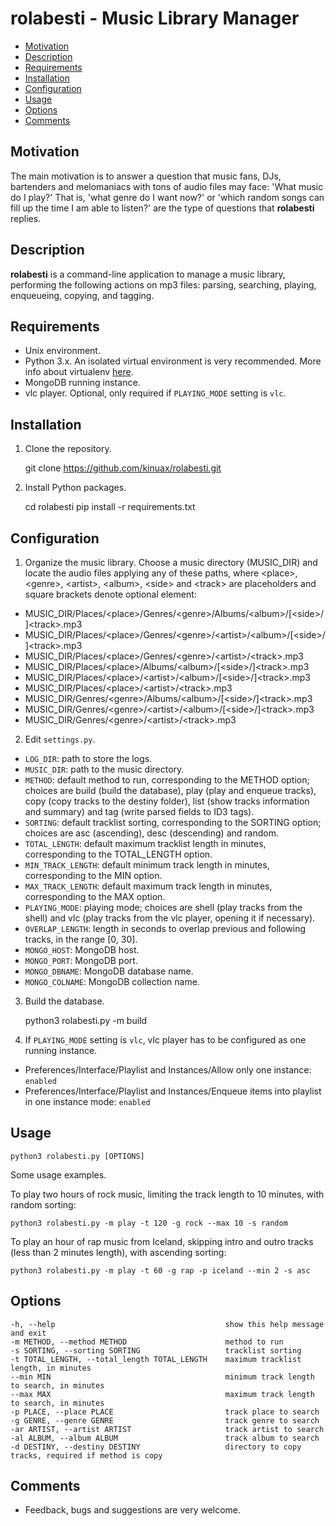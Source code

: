 rolabesti - Music Library Manager
=================================

- [Motivation](#motivation)
- [Description](#description)
- [Requirements](#requirements)
- [Installation](#installation)
- [Configuration](#configuration)
- [Usage](#usage)
- [Options](#options)
- [Comments](#comments)

Motivation
----------

The main motivation is to answer a question that music fans, DJs, bartenders and melomaniacs with tons of audio files may face: 'What music do I play?' That is, 'what genre do I want now?' or 'which random songs can fill up the time I am able to listen?' are the type of questions that **rolabesti** replies.

Description
----------

**rolabesti** is a command-line application to manage a music library, performing the following actions on mp3 files: parsing, searching, playing, enqueueing, copying, and tagging.

Requirements
------------

- Unix environment.
- Python 3.x. An isolated virtual environment is very recommended. More info about virtualenv [here](https://github.com/pypa/virtualenv).
- MongoDB running instance.
- vlc player. Optional, only required if `PLAYING_MODE` setting is `vlc`.

Installation
------------

1) Clone the repository.

    git clone https://github.com/kinuax/rolabesti.git

2) Install Python packages.

    cd rolabesti
    pip install -r requirements.txt

Configuration
-------------

1) Organize the music library. Choose a music directory (MUSIC_DIR) and locate the audio files applying any of these paths, where \<place\>, \<genre\>, \<artist\>, \<album\>, \<side\> and \<track\> are placeholders and square brackets denote optional element:

- MUSIC_DIR/Places/\<place\>/Genres/\<genre\>/Albums/\<album\>/[\<side\>/]\<track\>.mp3
- MUSIC_DIR/Places/\<place\>/Genres/\<genre\>/\<artist>/\<album\>/[\<side\>/]\<track\>.mp3
- MUSIC_DIR/Places/\<place\>/Genres/\<genre\>/\<artist>/\<track\>.mp3
- MUSIC_DIR/Places/\<place\>/Albums/\<album\>/[\<side\>/]\<track\>.mp3
- MUSIC_DIR/Places/\<place\>/\<artist>/\<album\>/[\<side\>/]\<track\>.mp3
- MUSIC_DIR/Places/\<place\>/\<artist>/\<track\>.mp3
- MUSIC_DIR/Genres/\<genre\>/Albums/\<album\>/[\<side\>/]\<track\>.mp3
- MUSIC_DIR/Genres/\<genre\>/\<artist>/\<album\>/[\<side\>/]\<track\>.mp3
- MUSIC_DIR/Genres/\<genre\>/\<artist>/\<track\>.mp3

2) Edit `settings.py`.

- `LOG_DIR`: path to store the logs.
- `MUSIC_DIR`: path to the music directory.
- `METHOD`: default method to run, corresponding to the METHOD option; choices are build (build the database), play (play and enqueue tracks), copy (copy tracks to the destiny folder), list (show tracks information and summary) and tag (write parsed fields to ID3 tags).
- `SORTING`: default tracklist sorting, corresponding to the SORTING option; choices are asc (ascending), desc (descending) and random.
- `TOTAL_LENGTH`: default maximum tracklist length in minutes, corresponding to the TOTAL_LENGTH option.
- `MIN_TRACK_LENGTH`: default minimum track length in minutes, corresponding to the MIN option.
- `MAX_TRACK_LENGTH`: default maximum track length in minutes, corresponding to the MAX option.
- `PLAYING_MODE`: playing mode; choices are shell (play tracks from the shell) and vlc (play tracks from the vlc player, opening it if necessary).
- `OVERLAP_LENGTH`: length in seconds to overlap previous and following tracks, in the range [0, 30].
- `MONGO_HOST`: MongoDB host.
- `MONGO_PORT`: MongoDB port.
- `MONGO_DBNAME`: MongoDB database name.
- `MONGO_COLNAME`: MongoDB collection name.

3) Build the database.

    python3 rolabesti.py -m build

4) If `PLAYING_MODE` setting is `vlc`, vlc player has to be configured as one running instance.
- Preferences/Interface/Playlist and Instances/Allow only one instance: `enabled`
- Preferences/Interface/Playlist and Instances/Enqueue items into playlist in one instance mode: `enabled`

Usage
-----

    python3 rolabesti.py [OPTIONS]

Some usage examples.

To play two hours of rock music, limiting the track length to 10 minutes, with random sorting:

    python3 rolabesti.py -m play -t 120 -g rock --max 10 -s random

To play an hour of rap music from Iceland, skipping intro and outro tracks (less than 2 minutes length), with ascending sorting:

    python3 rolabesti.py -m play -t 60 -g rap -p iceland --min 2 -s asc

Options
-------

    -h, --help                                      show this help message and exit
    -m METHOD, --method METHOD                      method to run
    -s SORTING, --sorting SORTING                   tracklist sorting
    -t TOTAL_LENGTH, --total_length TOTAL_LENGTH    maximum tracklist length, in minutes
    --min MIN                                       minimum track length to search, in minutes
    --max MAX                                       maximum track length to search, in minutes
    -p PLACE, --place PLACE                         track place to search
    -g GENRE, --genre GENRE                         track genre to search
    -ar ARTIST, --artist ARTIST                     track artist to search
    -al ALBUM, --album ALBUM                        track album to search
    -d DESTINY, --destiny DESTINY                   directory to copy tracks, required if method is copy

Comments
--------

- Feedback, bugs and suggestions are very welcome.
